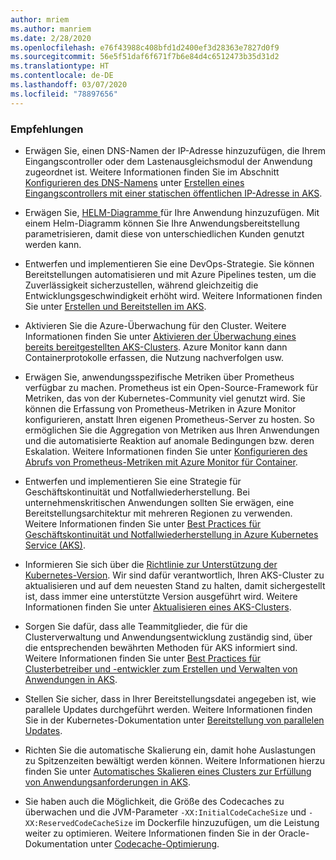 ```yaml
---
author: mriem
ms.author: manriem
ms.date: 2/28/2020
ms.openlocfilehash: e76f43988c408bfd1d2400ef3d28363e7827d0f9
ms.sourcegitcommit: 56e5f51daf6f671f7b6e84d4c6512473b35d31d2
ms.translationtype: HT
ms.contentlocale: de-DE
ms.lasthandoff: 03/07/2020
ms.locfileid: "78897656"
---
```

### <a name="recommendations"></a>Empfehlungen

* Erwägen Sie, einen DNS-Namen der IP-Adresse hinzuzufügen, die Ihrem Eingangscontroller oder dem Lastenausgleichsmodul der Anwendung zugeordnet ist. Weitere Informationen finden Sie im Abschnitt [Konfigurieren des DNS-Namens](/azure/aks/ingress-static-ip#configure-a-dns-name) unter [Erstellen eines Eingangscontrollers mit einer statischen öffentlichen IP-Adresse in AKS](/azure/aks/ingress-static-ip).

* Erwägen Sie, [HELM-Diagramme ](https://helm.sh/docs/topics/charts/) für Ihre Anwendung hinzuzufügen. Mit einem Helm-Diagramm können Sie Ihre Anwendungsbereitstellung parametrisieren, damit diese von unterschiedlichen Kunden genutzt werden kann.

* Entwerfen und implementieren Sie eine DevOps-Strategie. Sie können Bereitstellungen automatisieren und mit Azure Pipelines testen, um die Zuverlässigkeit sicherzustellen, während gleichzeitig die Entwicklungsgeschwindigkeit erhöht wird. Weitere Informationen finden Sie unter [Erstellen und Bereitstellen im AKS](/azure/devops/pipelines/ecosystems/kubernetes/aks-template).

* Aktivieren Sie die Azure-Überwachung für den Cluster. Weitere Informationen finden Sie unter [Aktivieren der Überwachung eines bereits bereitgestellten AKS-Clusters](/azure/azure-monitor/insights/container-insights-enable-existing-clusters). Azure Monitor kann dann Containerprotokolle erfassen, die Nutzung nachverfolgen usw.

* Erwägen Sie, anwendungsspezifische Metriken über Prometheus verfügbar zu machen. Prometheus ist ein Open-Source-Framework für Metriken, das von der Kubernetes-Community viel genutzt wird. Sie können die Erfassung von Prometheus-Metriken in Azure Monitor konfigurieren, anstatt Ihren eigenen Prometheus-Server zu hosten. So ermöglichen Sie die Aggregation von Metriken aus Ihren Anwendungen und die automatisierte Reaktion auf anomale Bedingungen bzw. deren Eskalation. Weitere Informationen finden Sie unter [Konfigurieren des Abrufs von Prometheus-Metriken mit Azure Monitor für Container](/azure/azure-monitor/insights/container-insights-prometheus-integration).

* Entwerfen und implementieren Sie eine Strategie für Geschäftskontinuität und Notfallwiederherstellung. Bei unternehmenskritischen Anwendungen sollten Sie erwägen, eine Bereitstellungsarchitektur mit mehreren Regionen zu verwenden. Weitere Informationen finden Sie unter [Best Practices für Geschäftskontinuität und Notfallwiederherstellung in Azure Kubernetes Service (AKS)](/azure/aks/operator-best-practices-multi-region).

* Informieren Sie sich über die [Richtlinie zur Unterstützung der Kubernetes-Version](/azure/aks/supported-kubernetes-versions#kubernetes-version-support-policy). Wir sind dafür verantwortlich, Ihren AKS-Cluster zu aktualisieren und auf dem neuesten Stand zu halten, damit sichergestellt ist, dass immer eine unterstützte Version ausgeführt wird. Weitere Informationen finden Sie unter [Aktualisieren eines AKS-Clusters](/azure/aks/upgrade-cluster).

* Sorgen Sie dafür, dass alle Teammitglieder, die für die Clusterverwaltung und Anwendungsentwicklung zuständig sind, über die entsprechenden bewährten Methoden für AKS informiert sind. Weitere Informationen finden Sie unter [Best Practices für Clusterbetreiber und -entwickler zum Erstellen und Verwalten von Anwendungen in AKS](/azure/aks/best-practices).

* Stellen Sie sicher, dass in Ihrer Bereitstellungsdatei angegeben ist, wie parallele Updates durchgeführt werden. Weitere Informationen finden Sie in der Kubernetes-Dokumentation unter [Bereitstellung von parallelen Updates](https://kubernetes.io/docs/concepts/workloads/controllers/deployment/#rolling-update-deployment).

* Richten Sie die automatische Skalierung ein, damit hohe Auslastungen zu Spitzenzeiten bewältigt werden können. Weitere Informationen hierzu finden Sie unter [Automatisches Skalieren eines Clusters zur Erfüllung von Anwendungsanforderungen in AKS](/azure/aks/cluster-autoscaler).

* Sie haben auch die Möglichkeit, die Größe des Codecaches zu überwachen und die JVM-Parameter `-XX:InitialCodeCacheSize` und `-XX:ReservedCodeCacheSize` im Dockerfile hinzuzufügen, um die Leistung weiter zu optimieren. Weitere Informationen finden Sie in der Oracle-Dokumentation unter [Codecache-Optimierung](https://docs.oracle.com/javase/8/embedded/develop-apps-platforms/codecache.htm).
